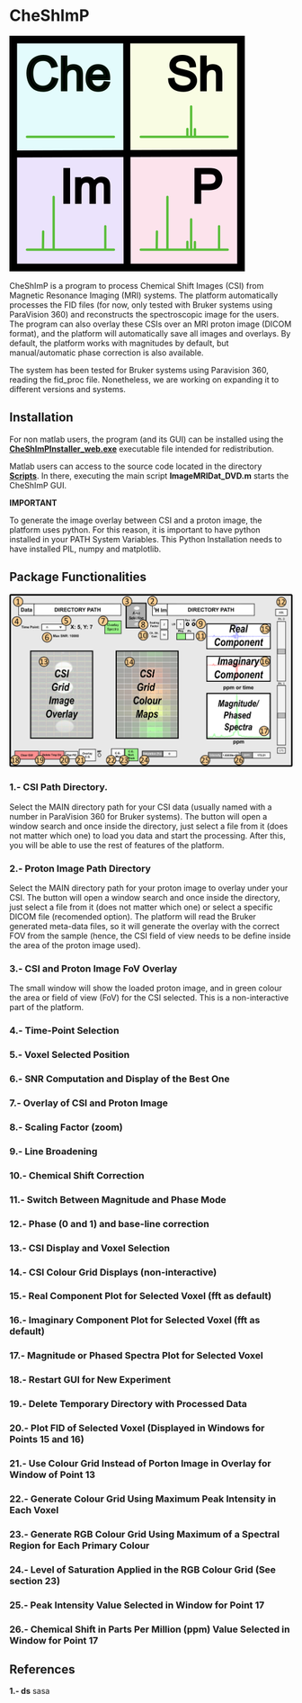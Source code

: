 # CheShImP

![alt text](https://github.com/DavidGomezCabeza/CheShImP/blob/main/Logo.png?raw=true)

CheShImP is a program to process Chemical Shift Images (CSI) from Magnetic Resonance Imaging (MRI) systems. The platform automatically processes the FID files (for now, only tested with Bruker systems using ParaVision 360) and reconstructs the spectroscopic image for the users. The program can also overlay these CSIs over an MRI proton image (DICOM format), and the platform will automatically save all images and overlays. By default, the platform works with magnitudes by default, but manual/automatic phase correction is also available. 

The system has been tested for Bruker systems using Paravision 360, reading the fid_proc file. Nonetheless, we are working on expanding it to different versions and systems. 

## Installation

For non matlab users, the program (and its GUI) can be installed using the [**CheShImPInstaller_web.exe**](https://github.com/DavidGomezCabeza/CheShImP/tree/main/CheShImP/for_redistribution) executable file intended for redistribution. 

Matlab users can access to the source code located in the directory [**Scripts**](https://github.com/DavidGomezCabeza/CheShImP/tree/main/Scripts). In there, executing the main script **ImageMRIDat_DVD.m** starts the CheShImP GUI. 

**IMPORTANT**

To generate the image overlay between CSI and a proton image, the platform uses python. For this reason, it is important to have python installed in your PATH System Variables. This Python Installation needs to have installed PIL, numpy and matplotlib. 

## Package Functionalities

![alt text](https://github.com/DavidGomezCabeza/CheShImP/blob/main/Platform.png?raw=true)

  ### 1.- CSI Path Directory. 
  Select the MAIN directory path for your CSI data (usually named with a number in ParaVision 360 for Bruker systems). The button will open a window search and once inside the directory, just select a file from it (does not matter which one) to load you data and start the processing. After this, you will be able to use the rest of features of the platform. 

  ### 2.- Proton Image Path Directory
  Select the MAIN directory path for your proton image to overlay under your CSI. The button will open a window search and once inside the directory, just select a file from it (does not matter which one) or select a specific DICOM file (recomended option). The platform will read the Bruker generated meta-data files, so it will generate the overlay with the correct FOV from the sample (hence, the CSI field of view needs to be define inside the area of the proton image used). 

  ### 3.- CSI and Proton Image FoV Overlay
  The small window will show the loaded proton image, and in green colour the area or field of view (FoV) for the CSI selected. This is a non-interactive part of the platform. 

  ### 4.- Time-Point Selection

  ### 5.- Voxel Selected Position 

  ### 6.- SNR Computation and Display of the Best One

  ### 7.- Overlay of CSI and Proton Image

  ### 8.- Scaling Factor (zoom)

  ### 9.- Line Broadening

  ### 10.- Chemical Shift Correction

  ### 11.- Switch Between Magnitude and Phase Mode

  ### 12.- Phase (0 and 1) and base-line correction

  ### 13.- CSI Display and Voxel Selection

  ### 14.- CSI Colour Grid Displays (non-interactive)

  ### 15.- Real Component Plot for Selected Voxel (fft as default)

  ### 16.- Imaginary Component Plot for Selected Voxel (fft as default)

  ### 17.- Magnitude or Phased Spectra Plot for Selected Voxel

  ### 18.- Restart GUI for New Experiment

  ### 19.- Delete Temporary Directory with Processed Data

  ### 20.- Plot FID of Selected Voxel (Displayed in Windows for Points 15 and 16)

  ### 21.- Use Colour Grid Instead of Porton Image in Overlay for Window of Point 13

  ### 22.- Generate Colour Grid Using Maximum Peak Intensity in Each Voxel

  ### 23.- Generate RGB Colour Grid Using Maximum of a Spectral Region for Each Primary Colour

  ### 24.- Level of Saturation Applied in the RGB Colour Grid (See section 23)

  ### 25.- Peak Intensity Value Selected in Window for Point 17

  ### 26.- Chemical Shift in Parts Per Million (ppm) Value Selected in Window for Point 17

## References
  **1.- ds** sasa 
